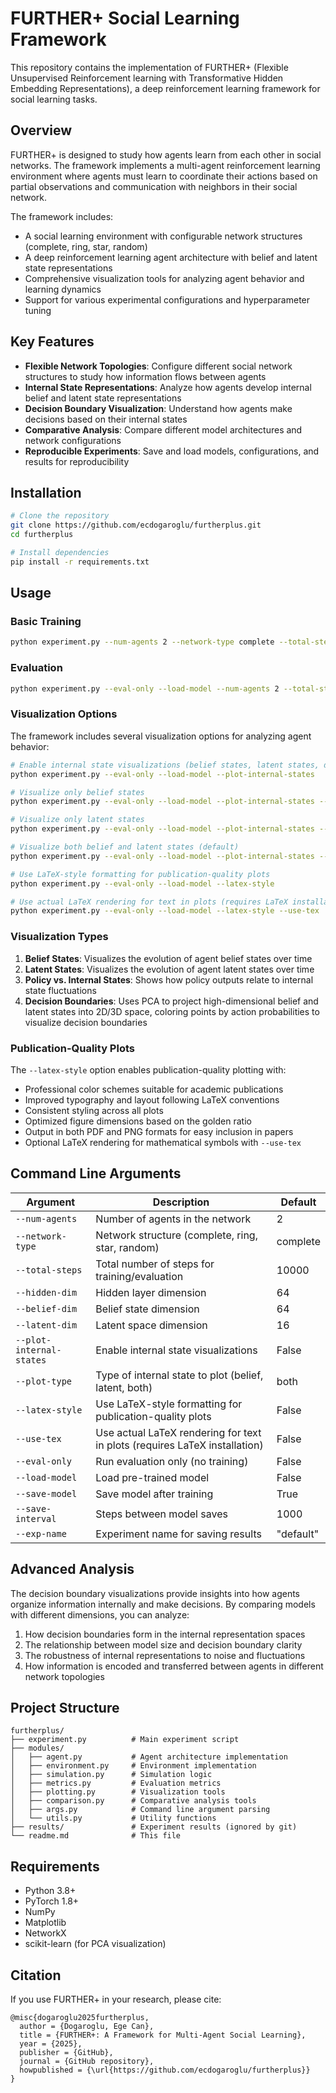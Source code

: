 # FURTHER+ Social Learning Framework

This repository contains the implementation of FURTHER+ (Flexible Unsupervised Reinforcement learning with Transformative Hidden Embedding Representations), a deep reinforcement learning framework for social learning tasks.

## Overview

FURTHER+ is designed to study how agents learn from each other in social networks. The framework implements a multi-agent reinforcement learning environment where agents must learn to coordinate their actions based on partial observations and communication with neighbors in their social network.

The framework includes:

- A social learning environment with configurable network structures (complete, ring, star, random)
- A deep reinforcement learning agent architecture with belief and latent state representations
- Comprehensive visualization tools for analyzing agent behavior and learning dynamics
- Support for various experimental configurations and hyperparameter tuning

## Key Features

- **Flexible Network Topologies**: Configure different social network structures to study how information flows between agents
- **Internal State Representations**: Analyze how agents develop internal belief and latent state representations
- **Decision Boundary Visualization**: Understand how agents make decisions based on their internal states
- **Comparative Analysis**: Compare different model architectures and network configurations
- **Reproducible Experiments**: Save and load models, configurations, and results for reproducibility

## Installation

```bash
# Clone the repository
git clone https://github.com/ecdogaroglu/furtherplus.git
cd furtherplus

# Install dependencies
pip install -r requirements.txt
```

## Usage

### Basic Training

```bash
python experiment.py --num-agents 2 --network-type complete --total-steps 10000
```

### Evaluation

```bash
python experiment.py --eval-only --load-model --num-agents 2 --total-steps 1000
```

### Visualization Options

The framework includes several visualization options for analyzing agent behavior:

```bash
# Enable internal state visualizations (belief states, latent states, decision boundaries)
python experiment.py --eval-only --load-model --plot-internal-states

# Visualize only belief states
python experiment.py --eval-only --load-model --plot-internal-states --plot-type belief

# Visualize only latent states
python experiment.py --eval-only --load-model --plot-internal-states --plot-type latent

# Visualize both belief and latent states (default)
python experiment.py --eval-only --load-model --plot-internal-states --plot-type both

# Use LaTeX-style formatting for publication-quality plots
python experiment.py --eval-only --load-model --latex-style

# Use actual LaTeX rendering for text in plots (requires LaTeX installation)
python experiment.py --eval-only --load-model --latex-style --use-tex
```

### Visualization Types

1. **Belief States**: Visualizes the evolution of agent belief states over time
2. **Latent States**: Visualizes the evolution of agent latent states over time
3. **Policy vs. Internal States**: Shows how policy outputs relate to internal state fluctuations
4. **Decision Boundaries**: Uses PCA to project high-dimensional belief and latent states into 2D/3D space, coloring points by action probabilities to visualize decision boundaries

### Publication-Quality Plots

The `--latex-style` option enables publication-quality plotting with:

- Professional color schemes suitable for academic publications
- Improved typography and layout following LaTeX conventions
- Consistent styling across all plots
- Optimized figure dimensions based on the golden ratio
- Output in both PDF and PNG formats for easy inclusion in papers
- Optional LaTeX rendering for mathematical symbols with `--use-tex`

## Command Line Arguments

| Argument | Description | Default |
|----------|-------------|---------|
| `--num-agents` | Number of agents in the network | 2 |
| `--network-type` | Network structure (complete, ring, star, random) | complete |
| `--total-steps` | Total number of steps for training/evaluation | 10000 |
| `--hidden-dim` | Hidden layer dimension | 64 |
| `--belief-dim` | Belief state dimension | 64 |
| `--latent-dim` | Latent space dimension | 16 |
| `--plot-internal-states` | Enable internal state visualizations | False |
| `--plot-type` | Type of internal state to plot (belief, latent, both) | both |
| `--latex-style` | Use LaTeX-style formatting for publication-quality plots | False |
| `--use-tex` | Use actual LaTeX rendering for text in plots (requires LaTeX installation) | False |
| `--eval-only` | Run evaluation only (no training) | False |
| `--load-model` | Load pre-trained model | False |
| `--save-model` | Save model after training | True |
| `--save-interval` | Steps between model saves | 1000 |
| `--exp-name` | Experiment name for saving results | "default" |

## Advanced Analysis

The decision boundary visualizations provide insights into how agents organize information internally and make decisions. By comparing models with different dimensions, you can analyze:

1. How decision boundaries form in the internal representation spaces
2. The relationship between model size and decision boundary clarity
3. The robustness of internal representations to noise and fluctuations
4. How information is encoded and transferred between agents in different network topologies

## Project Structure

```
furtherplus/
├── experiment.py          # Main experiment script
├── modules/
│   ├── agent.py           # Agent architecture implementation
│   ├── environment.py     # Environment implementation
│   ├── simulation.py      # Simulation logic
│   ├── metrics.py         # Evaluation metrics
│   ├── plotting.py        # Visualization tools
│   ├── comparison.py      # Comparative analysis tools
│   ├── args.py            # Command line argument parsing
│   └── utils.py           # Utility functions
├── results/               # Experiment results (ignored by git)
└── readme.md              # This file
```

## Requirements

- Python 3.8+
- PyTorch 1.8+
- NumPy
- Matplotlib
- NetworkX
- scikit-learn (for PCA visualization)

## Citation

If you use FURTHER+ in your research, please cite:

```
@misc{dogaroglu2025furtherplus,
  author = {Dogaroglu, Ege Can},
  title = {FURTHER+: A Framework for Multi-Agent Social Learning},
  year = {2025},
  publisher = {GitHub},
  journal = {GitHub repository},
  howpublished = {\url{https://github.com/ecdogaroglu/furtherplus}}
}
```